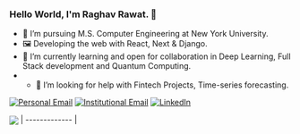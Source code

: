 ### Hello World, I'm Raghav Rawat. 👋

<!--
**rawatraghav/rawatraghav** is a ✨ _special_ ✨ repository because its `README.md` (this file) appears on your GitHub profile.

Here are some ideas to get you started:-->

- 🔭 I’m pursuing M.S. Computer Engineering at New York University.
- 🖼  Developing the web with React, Next & Django.
- 🌱 I’m currently learning and open for collaboration in Deep Learning, Full Stack development and Quantum Computing.
- - 🤔 I’m looking for help with Fintech Projects, Time-series forecasting.
<!-- - 👯 I’m looking to collaborate on ...
- 💬 Ask me about ...-->



 <a href="mailto:rawat.raghav3w@gmail.com"><img alt="Personal Email" src="https://img.shields.io/badge/Email-rawat.raghav3w@gmail.com-blue?style=flat-square&logo=gmail"></a>        <a href="mailto:rr3418@nyu.edu"><img alt="Institutional Email" src="https://img.shields.io/badge/Email-rr3418@nyu.edu-blue?style=flat-square&logo=gmail"></a>   <a href="https://www.linkedin.com/in/raghav-rawat/"><img alt="LinkedIn" src="https://img.shields.io/badge/LinkedIn-Raghav%20Rawat-blue?style=flat-square&logo=linkedin"></a><br>

<a href="https://github.com/anuraghazra/github-readme-stats"><img align="center" src="https://github-readme-stats.vercel.app/api/top-langs/?username=rawatraghav&layout=compact&theme=buefy&hide_border=true" /></a>
| ------------- |

<!-- - 😄 Pronouns: ...
- ⚡ Fun fact: ... 
- :relaxed: -->

